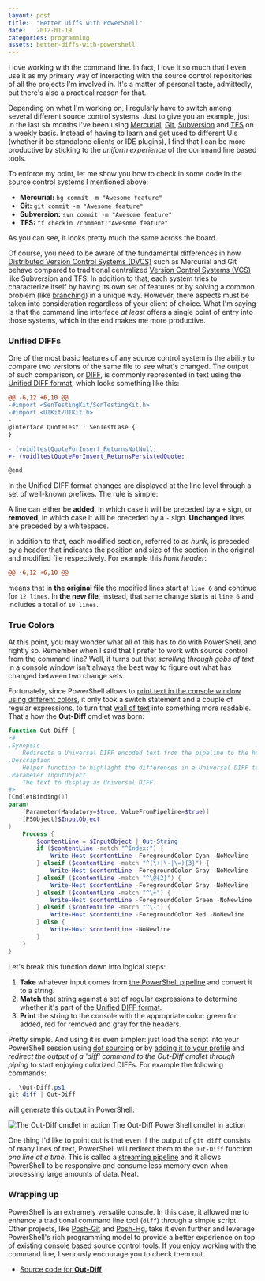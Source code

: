 ```yaml
---
layout: post
title:  "Better Diffs with PowerShell"
date:   2012-01-19
categories: programming
assets: better-diffs-with-powershell
---
```


I love working with the command line. In fact, I love it so much that I even use it as my primary way of interacting with the source control repositories of all the projects I'm involved in. It's a matter of personal taste, admittedly, but there's also a practical reason for that.

Depending on what I'm working on, I regularly have to switch among several different source control systems. Just to give you an example, just in the last six months I've been using [Mercurial][1], [Git][2], [Subversion][3] and [TFS][4] on a weekly basis. Instead of having to learn and get used to different UIs (whether it be standalone clients or IDE plugins), I find that I can be more productive by sticking to the _uniform experience_ of the command line based tools.

To enforce my point, let me show you how to check in some code in the source control systems I mentioned above:

* **Mercurial:** `hg commit -m "Awesome feature"`
* **Git:** `git commit -m "Awesome feature"`
* **Subversion:** `svn commit -m "Awesome feature"`
* **TFS:** `tf checkin /comment:"Awesome feature"`

As you can see, it looks pretty much the same across the board.

Of course, you need to be aware of the fundamental differences in how [Distributed Version Control Systems (DVCS)][5] such as Mercurial and Git behave compared to traditional centralized [Version Control Systems (VCS)][6] like Subversion and TFS. In addition to that, each system tries to characterize itself by having its own set of features or by solving a common problem (like [branching][7]) in a unique way.
However, there aspects must be taken into consideration regardless of your client of choice. What I'm saying is that the command line interface *at least* offers a single point of entry into those systems, which in the end makes me more productive.

### Unified DIFFs

One of the most basic features of any source control system is the ability to compare two versions of the same file to see what's changed. The output of such comparison, or [DIFF][8], is commonly represented in text using the [Unified DIFF format][9], which looks something like this:

```diff
@@ -6,12 +6,10 @@
-#import <SenTestingKit/SenTestingKit.h>
-#import <UIKit/UIKit.h>
-
@interface QuoteTest : SenTestCase {
}

- (void)testQuoteForInsert_ReturnsNotNull;
+- (void)testQuoteForInsert_ReturnsPersistedQuote;

@end
```

In the Unified DIFF format changes are displayed at the line level through a set of well-known prefixes. The rule is simple:

A line can either be **added**, in which case it will be preceded by a `+` sign, or **removed**, in which case it will be preceded by a `-` sign. **Unchanged** lines are preceded by a whitespace.

In addition to that, each modified section, referred to as _hunk_, is preceded by a header that indicates the position and size of the section in the original and modified file respectively. For example this _hunk header_:

```diff
@@ -6,12 +6,10 @@
```

means that in **the original file** the modified lines start at `line 6` and continue for `12 lines`. In **the new file**, instead, that same change starts at `line 6` and includes a total of `10 lines`.

### True Colors

At this point, you may wonder what all of this has to do with PowerShell, and rightly so. Remember when I said that I prefer to work with source control from the command line? Well, it turns out that _scrolling through gobs of text_ in a console window isn't always the best way to figure out what has changed between two change sets.

Fortunately, since PowerShell allows to [print text in the console window using different colors][10], it only took a switch statement and a couple of regular expressions, to turn that [wall of text][11] into something more readable. That's how the **Out-Diff** cmdlet was born:

```powershell
function Out-Diff {
<#
.Synopsis
    Redirects a Universal DIFF encoded text from the pipeline to the host using colors to highlight the differences.
.Description
    Helper function to highlight the differences in a Universal DIFF text using color coding.
.Parameter InputObject
    The text to display as Universal DIFF.
#>
[CmdletBinding()]
param(
    [Parameter(Mandatory=$true, ValueFromPipeline=$true)]
    [PSObject]$InputObject
)
    Process {
        $contentLine = $InputObject | Out-String
        if ($contentLine -match "^Index:") {
            Write-Host $contentLine -ForegroundColor Cyan -NoNewline
        } elseif ($contentLine -match "^(\+|\-|\=){3}") {
            Write-Host $contentLine -ForegroundColor Gray -NoNewline
        } elseif ($contentLine -match "^\@{2}") {
            Write-Host $contentLine -ForegroundColor Gray -NoNewline
        } elseif ($contentLine -match "^\+") {
            Write-Host $contentLine -ForegroundColor Green -NoNewline
        } elseif ($contentLine -match "^\-") {
            Write-Host $contentLine -ForegroundColor Red -NoNewline
        } else {
            Write-Host $contentLine -NoNewline
        }
    }
}
```

Let's break this function down into logical steps:

1. **Take** whatever input comes from [the PowerShell pipeline][12] and convert it to a string.
2. **Match** that string against a set of regular expressions to determine whether it's part of the [Unified DIFF format][9].
3. **Print** the string to the console with the appropriate color: green for added, red for removed and gray for the headers.

Pretty simple. And using it is even simpler: just load the script into your PowerShell session using [dot sourcing][13] or by [adding it to your profile][14] and _redirect the output of a 'diff' command to the Out-Diff cmdlet through piping_ to start enjoying colorized DIFFs. For example the following commands:

```powershell
. .\Out-Diff.ps1
git diff | Out-Diff
```

will generate this output in PowerShell:

<img src="{{ site.url }}/assets/{{ page.assets }}/out-diff-in-action.png"
     alt="The Out-Diff cmdlet in action"
     title="The Out-Diff cmdlet in action"
     class="screenshot-noshadow-caption" />
<span class="caption">The Out-Diff PowerShell cmdlet in action</span>

One thing I'd like to point out is that even if the output of `git diff` consists of many lines of text, PowerShell will redirect them to the `Out-Diff` function _one line at a time_. This is called a [streaming pipeline][15] and it allows PowerShell to be responsive and consume less memory even when processing large amounts of data. Neat.

### Wrapping up

PowerShell is an extremely versatile console. In this case, it allowed me to enhance a traditional command line tool (`diff`) through a simple script. Other projects, like [Posh-Git][16] and [Posh-Hg][17], take it even further and leverage PowerShell's rich programming model to provide a better experience on top of existing console based source control tools. If you enjoy working with the command line, I seriously encourage you to check them out.

<a id="downloads"></a>
<div class="note downloads">
<ul>
  <li id="github"><a href="https://gist.github.com/ecampidoglio/1635952">Source code for <strong>Out-Diff</strong></a></li>
</ul>
</div>

[1]: http://mercurial.selenic.com
[2]: http://git-scm.com
[3]: http://subversion.tigris.org
[4]: http://msdn.microsoft.com/en-us/vstudio/ff637362
[5]: http://en.wikipedia.org/wiki/Distributed_revision_control
[6]: http://en.wikipedia.org/wiki/Revision_control
[7]: http://en.wikipedia.org/wiki/Branching_(software)
[8]: http://en.wikipedia.org/wiki/Diff
[9]: http://en.wikipedia.org/wiki/Diff#Unified_format
[10]: http://technet.microsoft.com/en-us/library/dd347596.aspx
[11]: http://www.walloftext.net
[12]: http://powershell.com/cs/blogs/ebook/archive/2008/11/23/chapter-5-the-powershell-pipeline.aspx
[13]: http://technet.microsoft.com/en-us/library/ee176949.aspx#ECAA
[14]: http://powershell.com/cs/blogs/ebook/archive/2009/03/30/chapter-10-scripts.aspx#profile-autostart-scripts
[15]: http://powershell.com/cs/blogs/ebook/archive/2008/11/23/chapter-5-the-powershell-pipeline.aspx#streaming-real-time-processing-or-not
[16]: https://github.com/dahlbyk/posh-git
[17]: http://poshhg.codeplex.com


